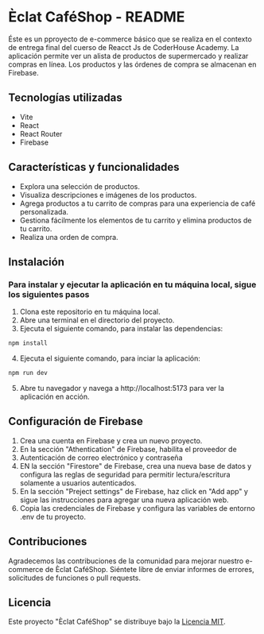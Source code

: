 # Èclat CaféShop - README
Éste es un pproyecto de e-commerce básico que se realiza en el contexto de entrega final del cuerso de Reacct Js de CoderHouse Academy.
La aplicación permite ver un alista de productos de supermercado y realizar compras en línea. Los productos y las órdenes de compra se almacenan en Firebase.

## Tecnologías utilizadas
- Vite
- React
- React Router
- Firebase

## Características y funcionalidades
- Explora una selección de productos.
- Visualiza descripciones e imágenes de los productos.
- Agrega productos a tu carrito de compras para una experiencia de café personalizada.
- Gestiona fácilmente los elementos de tu carrito y elimina productos de tu carrito.
- Realiza una orden de compra.


## Instalación
### Para instalar y ejecutar la aplicación en tu máquina local, sigue los siguientes pasos
1. Clona este repositorio en tu máquina local.
2. Abre una terminal en el directorio del proyecto.
3. Ejecuta el siguiente comando, para instalar las dependencias:
```bash
npm install
```
4. Ejecuta el siguiente comando, para inciar la aplicación:
```bash
npm run dev
```
5. Abre tu navegador y navega a http://localhost:5173 para ver la aplicación en acción.


## Configuración de Firebase
1. Crea una cuenta en Firebase y crea un nuevo proyecto.
2. En la sección "Athentication" de Firebase, habilita el proveedor de 
3. Autenticación de correo electrónico y contraseña
4. EN la sección "Firestore" de Firebase, crea una nueva base de datos y configura las reglas de seguridad para permitir lectura/escritura solamente a usuarios autenticados.
5. En la sección "Preject settings" de Firebase, haz click en "Add app" y sigue las instrucciones para agregar una nueva aplicación web. 
6. Copia las credenciales de Firebase y configura las variables de entorno .env de tu proyecto.


## Contribuciones
Agradecemos las contribuciones de la comunidad para mejorar nuestro e-commerce de Èclat CaféShop. Siéntete libre de enviar informes de errores, solicitudes de funciones o pull requests.

## Licencia
Este proyecto "Èclat CaféShop" se distribuye bajo la [Licencia MIT](LICENSE).
